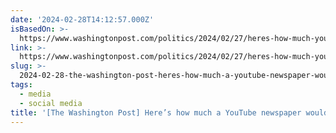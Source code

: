 ```yaml
---
date: '2024-02-28T14:12:57.000Z'
isBasedOn: >-
  https://www.washingtonpost.com/politics/2024/02/27/heres-how-much-youtube-newspaper-would-weigh-justice-alito
link: >-
  https://www.washingtonpost.com/politics/2024/02/27/heres-how-much-youtube-newspaper-would-weigh-justice-alito
slug: >-
  2024-02-28-the-washington-post-heres-how-much-a-youtube-newspaper-would-weigh-just
tags:
  - media
  - social media
title: '[The Washington Post] Here’s how much a YouTube newspaper would weigh, Just'
---
```


